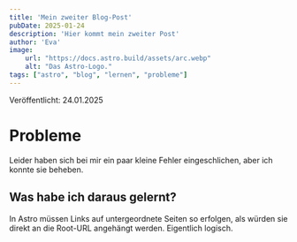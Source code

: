 ```yaml
---
title: 'Mein zweiter Blog-Post'
pubDate: 2025-01-24
description: 'Hier kommt mein zweiter Post'
author: 'Eva'
image:
    url: "https://docs.astro.build/assets/arc.webp"
    alt: "Das Astro-Logo."
tags: ["astro", "blog", "lernen", "probleme"]
---
```

Veröffentlicht: 24.01.2025

# Probleme

Leider haben sich bei mir ein paar kleine Fehler eingeschlichen, aber ich konnte sie beheben.

## Was habe ich daraus gelernt?

In Astro müssen Links auf untergeordnete Seiten so erfolgen, als würden sie direkt an die Root-URL angehängt werden. Eigentlich logisch.

